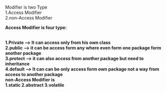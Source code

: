 Modifier is two Type <br>
1.Access Modifier <br>
2.non-Access Modifier <br>

<b>Access Modifier is four type:<b>

<br>
1.Private --> It can access only from his own class <br> 
2.public --> it can be access form any where even form one package form another package <br>
3.protect --> it can also access from another package but need to inheritance <br>
4.default --> It can can be only access form own package not a way from access to another package <br>
non-Access Modifier is <br>
1.static
2.abstract
3.volatile



